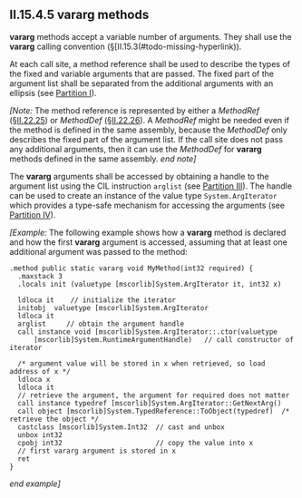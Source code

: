 ## II.15.4.5 vararg methods

**vararg** methods accept a variable number of arguments. They shall use the **vararg** calling convention (§[II.15.3(#todo-missing-hyperlink)).

At each call site, a method reference shall be used to describe the types of the fixed and variable arguments that are passed. The fixed part of the argument list shall be separated from the additional arguments with an ellipsis (see [Partition I](#todo-missing-hyperlink)).

_[Note:_ The method reference is represented by either a _MethodRef_ (§[II.22.25](#todo-missing-hyperlink)) or _MethodDef_ (§[II.22.26](ii.22.26-methoddef-0x06.md)). A _MethodRef_ might be needed even if the method is defined in the same assembly, because the _MethodDef_ only describes the fixed part of the argument list. If the call site does not pass any additional arguments, then it can use the _MethodDef_ for **vararg** methods defined in the same assembly. _end note]_

The **vararg** arguments shall be accessed by obtaining a handle to the argument list using the CIL instruction `arglist` (see [Partition III](#todo-missing-hyperlink)). The handle can be used to create an instance of the value type `System.ArgIterator` which provides a type-safe mechanism for accessing the arguments (see [Partition IV](#todo-missing-hyperlink)).

_[Example:_ The following example shows how a **vararg** method is declared and how the first **vararg** argument is accessed, assuming that at least one additional argument was passed to the method:

 ```ilasm
 .method public static vararg void MyMethod(int32 required) {
   .maxstack 3
   .locals init (valuetype [mscorlib]System.ArgIterator it, int32 x)

   ldloca it    // initialize the iterator
   initobj  valuetype [mscorlib]System.ArgIterator
   ldloca it
   arglist     // obtain the argument handle
   call instance void [mscorlib]System.ArgIterator::.ctor(valuetype
       [mscorlib]System.RuntimeArgumentHandle)   // call constructor of iterator

   /* argument value will be stored in x when retrieved, so load address of x */
   ldloca x
   ldloca it
   // retrieve the argument, the argument for required does not matter
   call instance typedref [mscorlib]System.ArgIterator::GetNextArg() 
   call object [mscorlib]System.TypedReference::ToObject(typedref)  /* retrieve the object */
   castclass [mscorlib]System.Int32  // cast and unbox
   unbox int32
   cpobj int32                       // copy the value into x
   // first vararg argument is stored in x
   ret
 }
 ```

_end example]_

